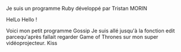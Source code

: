 Je suis un programme Ruby développé par Tristan MORIN

HelLo Hello !

Voici mon petit programme Gossip
Je suis allé jusqu'à la fonction edit parcequ'après fallait regarder Game of Thrones sur mon super vidéoprojecteur.
Kiss
